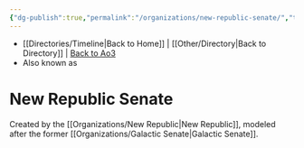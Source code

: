 ```yaml
---
{"dg-publish":true,"permalink":"/organizations/new-republic-senate/","tags":["newrepublic","unfinished","faction"]}
---
```


- [[Directories/Timeline\|Back to Home]] | [[Other/Directory\|Back to Directory]] | [Back to Ao3](https://archiveofourown.org/works/19334440/chapters/45992584)
- Also known as 

# New Republic Senate
Created by the [[Organizations/New Republic\|New Republic]], modeled after the former [[Organizations/Galactic Senate\|Galactic Senate]].
